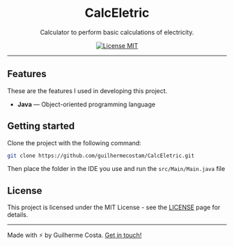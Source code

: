 <h1 align="center">
<br>
CalcEletric
</h1>

<p align="center">Calculator to perform basic calculations of electricity.</p>

<p align="center">
  <a href="https://opensource.org/licenses/MIT">
    <img src="https://img.shields.io/badge/License-MIT-blue.svg" alt="License MIT">
  </a>
</p>

<hr />

## Features

These are the features I used in developing this project.

- **Java** — Object-oriented programming language

## Getting started

Clone the project with the following command:

```sh
git clone https://github.com/guilhermecostam/CalcEletric.git
```

Then place the folder in the IDE you use and run the `src/Main/Main.java` file

## License

This project is licensed under the MIT License - see the [LICENSE](https://github.com/guilhermecostam/CalcEletric/blob/master/LICENSE) page for details.

---

Made with :zap: by Guilherme Costa. [Get in touch!](https://www.linkedin.com/in/guilhermecostam/)
